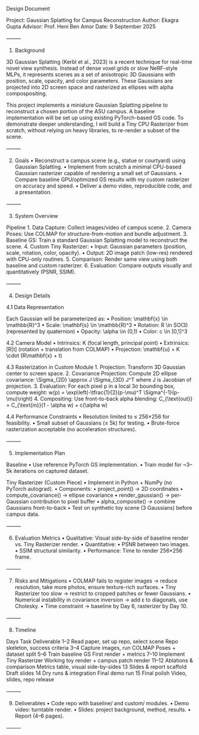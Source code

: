 Design Document

Project: Gaussian Splatting for Campus Reconstruction
Author: Ekagra Gupta
Advisor: Prof. Heni Ben Amor
Date: 9 September 2025

⸻

1. Background

3D Gaussian Splatting (Kerbl et al., 2023) is a recent technique for real-time novel view synthesis. Instead of dense voxel grids or slow NeRF-style MLPs, it represents scenes as a set of anisotropic 3D Gaussians with position, scale, opacity, and color parameters. These Gaussians are projected into 2D screen space and rasterized as ellipses with alpha compospositing.

This project implements a miniature Gaussian Splatting pipeline to reconstruct a chosen portion of the ASU campus. A baseline implementation will be set up using existing PyTorch-based GS code. To demonstrate deeper understanding, I will build a Tiny CPU Rasterizer from scratch, without relying on heavy libraries, to re-render a subset of the scene.

⸻

2. Goals
	•	Reconstruct a campus scene (e.g., statue or courtyard) using Gaussian Splatting.
	•	Implement from scratch a minimal CPU-based Gaussian rasterizer capable of rendering a small set of Gaussians.
	•	Compare baseline GPU/optimized GS results with my custom rasterizer on accuracy and speed.
	•	Deliver a demo video, reproducible code, and a presentation.

⸻

3. System Overview

Pipeline
	1.	Data Capture: Collect images/video of campus scene.
	2.	Camera Poses: Use COLMAP for structure-from-motion and bundle adjustment.
	3.	Baseline GS: Train a standard Gaussian Splatting model to reconstruct the scene.
	4.	Custom Tiny Rasterizer:
	•	Input: Gaussian parameters (position, scale, rotation, color, opacity).
	•	Output: 2D image patch (low-res) rendered with CPU-only routines.
	5.	Comparison: Render same view using both baseline and custom rasterizer.
	6.	Evaluation: Compare outputs visually and quantitatively (PSNR, SSIM).

⸻

4. Design Details

4.1 Data Representation

Each Gaussian will be parameterized as:
	•	Position: \mathbf{x} \in \mathbb{R}^3
	•	Scale: \mathbf{s} \in \mathbb{R}^3
	•	Rotation: R \in SO(3) (represented by quaternion)
	•	Opacity: \alpha \in (0,1)
	•	Color: c \in [0,1]^3

4.2 Camera Model
	•	Intrinsics: K (focal length, principal point)
	•	Extrinsics: [R|t] (rotation + translation from COLMAP)
	•	Projection: \mathbf{u} = K \cdot (R\mathbf{x} + t)

4.3 Rasterization in Custom Module
	1.	Projection: Transform 3D Gaussian center to screen space.
	2.	Covariance Projection: Compute 2D ellipse covariance:
\Sigma_{2D} \approx J \Sigma_{3D} J^T
where J is Jacobian of projection.
	3.	Evaluation: For each pixel p in a local 3σ bounding box, compute weight:
w(p) = \exp\left(-\tfrac{1}{2}(p-\mu)^T \Sigma^{-1}(p-\mu)\right)
	4.	Compositing: Use front-to-back alpha blending:
C_{\text{out}} = C_{\text{in}}(1 - \alpha w) + c(\alpha w)

4.4 Performance Constraints
	•	Resolution limited to ≤ 256×256 for feasibility.
	•	Small subset of Gaussians (≤ 5k) for testing.
	•	Brute-force rasterization acceptable (no acceleration structures).

⸻

5. Implementation Plan

Baseline
	•	Use reference PyTorch GS implementation.
	•	Train model for ~3–5k iterations on captured dataset.

Tiny Rasterizer (Custom Piece)
	•	Implement in Python + NumPy (no PyTorch autograd).
	•	Components:
	•	project_point() → 2D coordinates
	•	compute_covariance() → ellipse covariance
	•	render_gaussian() → per-Gaussian contribution to pixel buffer
	•	alpha_composite() → combine Gaussians front-to-back
	•	Test on synthetic toy scene (3 Gaussians) before campus data.

⸻

6. Evaluation Metrics
	•	Qualitative: Visual side-by-side of baseline render vs. Tiny Rasterizer render.
	•	Quantitative:
	•	PSNR between two images.
	•	SSIM structural similarity.
	•	Performance: Time to render 256×256 frame.

⸻

7. Risks and Mitigations
	•	COLMAP fails to register images → reduce resolution, take more photos, ensure texture-rich surfaces.
	•	Tiny Rasterizer too slow → restrict to cropped patches or fewer Gaussians.
	•	Numerical instability in covariance inversion → add ε to diagonals, use Cholesky.
	•	Time constraint → baseline by Day 6, rasterizer by Day 10.

⸻

8. Timeline

Days	Task	Deliverable
1–2	Read paper, set up repo, select scene	Repo skeleton, success criteria
3–4	Capture images, run COLMAP	Poses + dataset split
5–6	Train baseline GS	First render + metrics
7–10	Implement Tiny Rasterizer	Working toy render + campus patch render
11–12	Ablations & comparison	Metrics table, visual side-by-sides
13	Slides & report scaffold	Draft slides
14	Dry runs & integration	Final demo run
15	Final polish	Video, slides, repo release


⸻

9. Deliverables
	•	Code repo with baseline/ and custom/ modules.
	•	Demo video: turntable render.
	•	Slides: project background, method, results.
	•	Report (4–6 pages).

⸻
